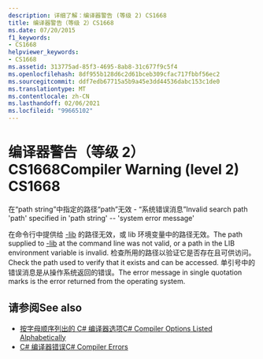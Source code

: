 ```yaml
---
description: 详细了解：编译器警告 (等级 2) CS1668
title: 编译器警告（等级 2）CS1668
ms.date: 07/20/2015
f1_keywords:
- CS1668
helpviewer_keywords:
- CS1668
ms.assetid: 313775ad-85f3-4695-8ab8-31c677f9c5f4
ms.openlocfilehash: 8df955b128d6c2d61bceb309cfac717fbbf56ec2
ms.sourcegitcommit: ddf7edb67715a5b9a45e3dd44536dabc153c1de0
ms.translationtype: MT
ms.contentlocale: zh-CN
ms.lasthandoff: 02/06/2021
ms.locfileid: "99665102"
---
```

# <a name="compiler-warning-level-2-cs1668"></a><span data-ttu-id="d6a2d-103">编译器警告（等级 2）CS1668</span><span class="sxs-lookup"><span data-stu-id="d6a2d-103">Compiler Warning (level 2) CS1668</span></span>

<span data-ttu-id="d6a2d-104">在“path string”中指定的路径“path”无效 - “系统错误消息”</span><span class="sxs-lookup"><span data-stu-id="d6a2d-104">Invalid search path 'path' specified in 'path string' --  'system error message'</span></span>  
  
 <span data-ttu-id="d6a2d-105">在命令行中提供给 [-lib](../language-reference/compiler-options/lib-compiler-option.md) 的路径无效，或 lib 环境变量中的路径无效。</span><span class="sxs-lookup"><span data-stu-id="d6a2d-105">The path supplied to [-lib](../language-reference/compiler-options/lib-compiler-option.md) at the command line was not valid, or a path in the LIB environment variable is invalid.</span></span> <span data-ttu-id="d6a2d-106">检查所用的路径以验证它是否存在且可供访问。</span><span class="sxs-lookup"><span data-stu-id="d6a2d-106">Check the path used to verify that it exists and can be accessed.</span></span> <span data-ttu-id="d6a2d-107">单引号中的错误消息是从操作系统返回的错误。</span><span class="sxs-lookup"><span data-stu-id="d6a2d-107">The error message in single quotation marks is the error returned from the operating system.</span></span>  
  
## <a name="see-also"></a><span data-ttu-id="d6a2d-108">请参阅</span><span class="sxs-lookup"><span data-stu-id="d6a2d-108">See also</span></span>

- [<span data-ttu-id="d6a2d-109">按字母顺序列出的 C# 编译器选项</span><span class="sxs-lookup"><span data-stu-id="d6a2d-109">C# Compiler Options Listed Alphabetically</span></span>](../language-reference/compiler-options/listed-alphabetically.md)
- [<span data-ttu-id="d6a2d-110">C# 编译器错误</span><span class="sxs-lookup"><span data-stu-id="d6a2d-110">C# Compiler Errors</span></span>](../language-reference/compiler-messages/index.md)
